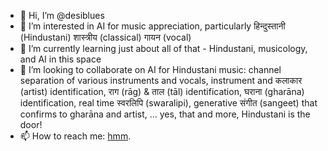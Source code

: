 - 👋 Hi, I’m @desiblues
- 👀 I’m interested in AI for music appreciation, particularly हिन्दुस्तानी (Hindustani) शास्त्रीय (classical) गायन (vocal)
- 🌱 I’m currently learning just about all of that - Hindustani, musicology, and AI in this space
- 💞️ I’m looking to collaborate on AI for Hindustani music: channel separation of various instruments and vocals, instrument and कलाकार (artist) identification, राग (rāg) & ताल (tāl) identification, घराना (gharāna) identification, real time स्वरलिपि (swaralipi), generative संगीत (sangeet) that confirms to gharāna and artist, ... yes, that and more, Hindustani is the door!
- 📫 How to reach me: [hmm](mailto:121408866+desiblues@users.noreply.github.com).

<!---
desiblues/desiblues is a ✨ special ✨ repository because its `README.md` (this file) appears on your GitHub profile.
You can click the Preview link to take a look at your changes.
--->
